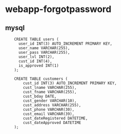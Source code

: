 # webapp-forgotpassword

## mysql
		CREATE TABLE users (
		  user_id INT(3) AUTO_INCREMENT PRIMARY KEY, 
		  user_name VARCHAR(255),
		  user_pass VARCHAR(255), 
		  user_lvl INT(2),
		  cust_id INT(4),
		  is_approved INT(1)
		);

		CREATE TABLE customers (
			cust_id INT(3) AUTO_INCREMENT PRIMARY KEY,
			cust_lname VARCHAR(255),
			cust_fname VARCHAR(255),
			cust_bday DATE, 
			cust_gender VARCHAR(10),
			cust_address VARCHAR(255),
			cust_phone VARCHAR(30),
			cust_email VARCHAR(39),
			cust_dateRegistered DATETIME,
			cust_dateApproved DATETIME
		);
